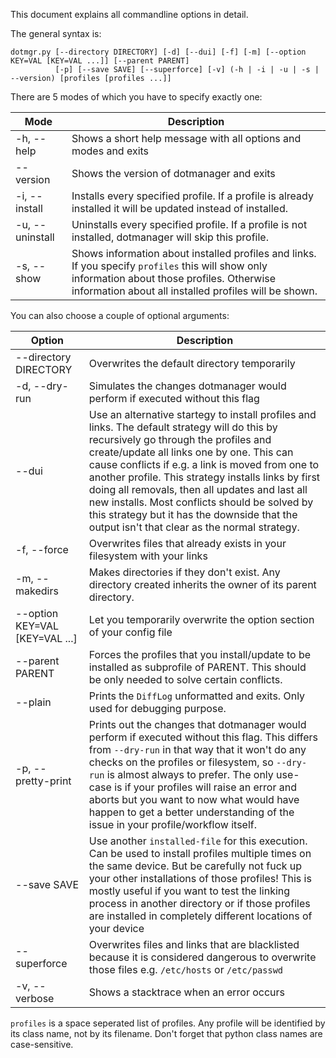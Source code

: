 This document explains all commandline options in detail.

The general syntax is:
```
dotmgr.py [--directory DIRECTORY] [-d] [--dui] [-f] [-m] [--option KEY=VAL [KEY=VAL ...]] [--parent PARENT]
          [-p] [--save SAVE] [--superforce] [-v] (-h | -i | -u | -s | --version) [profiles [profiles ...]]
```

There are 5 modes of which you have to specify exactly one:

| Mode                | Description                                                                                   |
|---------------------|-----------------------------------------------------------------------------------------------|
| -h, --help          | Shows a short help message with all options and modes and exits                               |
| --version           | Shows the version of dotmanager and exits                                                     |
| -i, --install       | Installs every specified profile. If a profile is already installed it will be updated instead of installed. |
| -u, --uninstall     | Uninstalls every specified profile. If a profile is not installed, dotmanager will skip this profile. |
| -s, --show          | Shows information about installed profiles and links. If you specify `profiles` this will show only information about those profiles. Otherwise information about all installed profiles will be shown. |


You can also choose a couple of optional arguments:

| Option                         | Description                                                                        |
|--------------------------------|------------------------------------------------------------------------------------|
| --directory DIRECTORY          | Overwrites the default directory temporarily                                       |
| -d, --dry-run                  | Simulates the changes dotmanager would perform if executed without this flag       |
| --dui                          | Use an alternative startegy to install profiles and links. The default strategy will do this by recursively go through the profiles and create/update all links one by one. This can cause conflicts if e.g. a link is moved from one to another profile. This strategy installs links by first doing all removals, then all updates and last all new installs. Most conflicts should be solved by this strategy but it has the downside that the output isn't that clear as the normal strategy. |
| -f, --force                    | Overwrites files that already exists in your filesystem with your links            |
| -m, --makedirs                 | Makes directories if they don't exist. Any directory created inherits the owner of its parent directory. |
| --option KEY=VAL [KEY=VAL ...] | Let you temporarily overwrite the option section of your config file               |
| --parent PARENT                | Forces the profiles that you install/update to be installed as subprofile of PARENT. This should be only needed to solve certain conflicts. |
| --plain                        | Prints the `DiffLog` unformatted and exits. Only used for debugging purpose.       |
| -p, --pretty-print             | Prints out the changes that dotmanager would perform if executed without this flag. This differs from `--dry-run` in that way that it won't do any checks on the profiles or filesystem, so `--dry-run` is almost always to prefer. The only use-case is if your profiles will raise an error and aborts but you want to now what would have happen to get a better understanding of the issue in your profile/workflow itself.|
| --save SAVE                    | Use another `installed-file` for this execution. Can be used to install profiles multiple times on the same device. But be carefully not fuck up your other installations of those profiles! This is mostly useful if you want to test the linking process in another directory or if those profiles are installed in completely different locations of your device |
| --superforce                   | Overwrites files and links that are blacklisted because it is considered dangerous to overwrite those files e.g. `/etc/hosts` or `/etc/passwd` |
| -v, --verbose                  | Shows a stacktrace when an error occurs                                            |

`profiles` is a space seperated list of profiles. Any profile will be identified by its class name, not by its filename. Don't forget that python class names are case-sensitive.
